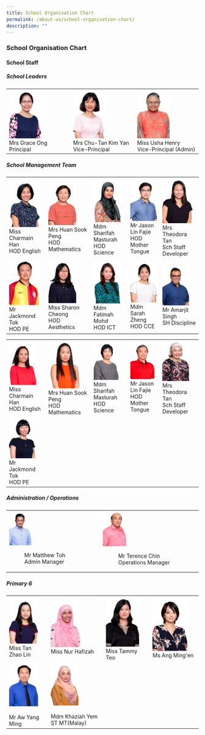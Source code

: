 ```yaml
---
title: School Organisation Chart
permalink: /about-us/school-organisation-chart/
description: ""
---
```

### School Organisation Chart

#### School Staff

##### School Leaders

|  |  |  |
|---|---|---|
| <img src="/images/soc1.png" style="width:55%"><br>Mrs Grace Ong<br>Principal | <img src="/images/soc2.png" style="width:55%"><br>Mrs Chu-Tan Kim Yan<br>Vice-Principal | <img src="/images/soc3.png" style="width:55%"><br>Miss Usha Henry<br>Vice-Principal (Admin) |

##### School Management Team

|  |  |  |  |  |
|---|---|---|---|---|
| <img src="/images/soc4.png" style="width:90%"><br>Miss Charmain Han<br>HOD English | <img src="/images/soc5.png" style="width:70%"><br>Mrs Huan Sook Peng<br>HOD Mathematics | <img src="/images/soc6.png" style="width:90%"><br>Mdm Sharifah Masturah<br>HOD Science | <img src="/images/soc7.png" style="width:105%"><br>Mr Jason Lin Fajie<br>HOD Mother Tongue | <img src="/images/soc8.png" style="width:90%"><br>Mrs Theodora Tan<br>Sch Staff Developer |
| <img src="/images/soc9.png" style="width:90%"><br>Mr Jackmond Tok<br>HOD PE | <img src="/images/soc10.png" style="width:70%"><br>Miss Sharon Cheong<br>HOD Aesthetics | <img src="/images/soc11.png" style="width:90%"><br>Mdm Fatimah Mohd<br>HOD ICT | <img src="/images/soc12.png" style="width:100%"><br>Mdm Sarah Zheng<br>HOD CCE | <img src="/images/soc13.png" style="width:80%"><br>Mr Amarjit Singh<br>SH Discipline |


|  |  |  |  |  |
|---|---|---|---|---|
| <img src="/images/soc14.png" style="width:80%"><br>Miss Charmain Han<br>HOD English | <img src="/images/soc15.png" style="width:80%"><br>Mrs Huan Sook Peng<br>HOD Mathematics | <img src="/images/soc16.png" style="width:80%"><br>Mdm Sharifah Masturah<br>HOD Science | <img src="/images/soc17.png" style="width:90%"><br>Mr Jason Lin Fajie<br>HOD Mother Tongue | <img src="/images/soc18.png" style="width:80%"><br>Mrs Theodora Tan<br>Sch Staff Developer |
| <img src="/images/soc19.png" style="width:80%"><br>Mr Jackmond Tok<br>HOD PE |  |  |  | |

##### Administration / Operations

|  |  |
|---|---|
| <img src="/images/soc20.png" style="width:25%"><br><figure>Mr Matthew Toh<br>Admin Manager</figure> | <img src="/images/soc21.png" style="width:25%"><br><figure>Mr Terence Chin<br>Operations Manager</figure> |

##### Primary 6

|  |  |  |  |
|---|---|---|---|
| <img src="/images/soc22.png" style="width:80%"><br>Miss Tan Zhao Lin | <img src="/images/soc23.png" style="width:60%"><br>Miss Nur Hafizah | <img src="/images/soc24.png" style="width:80%"><br>Miss Tammy Teo | <img src="/images/soc25.png" style="width:80%"><br>Ms Ang Ming'en |
| <img src="/images/soc26.png" style="width:80%"><br><br>Mr Aw Yang Ming | <img src="/images/soc27.png" style="width:56%"><br><br>Mdm Khaziah Yem<br>ST MT(Malay) |   |   |